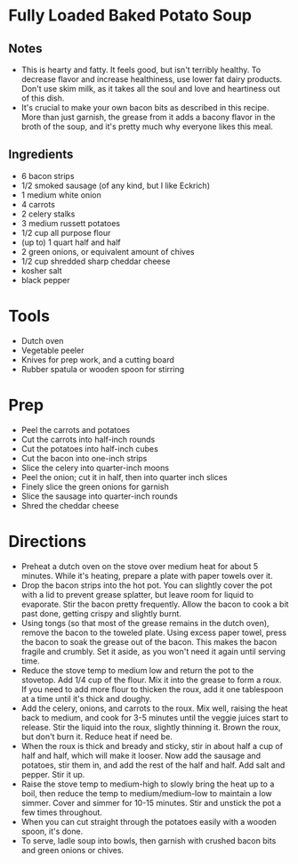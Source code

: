 # Fully Loaded Baked Potato Soup

## Notes
* This is hearty and fatty. It feels good, but isn't terribly healthy. To decrease flavor and
  increase healthiness, use lower fat dairy products. Don't use skim milk, as it takes all the soul
  and love and heartiness out of this dish.
* It's crucial to make your own bacon bits as described in this recipe. More than just garnish, the
  grease from it adds a bacony flavor in the broth of the soup, and it's pretty much why everyone
  likes this meal.

## Ingredients
* 6 bacon strips
* 1/2 smoked sausage (of any kind, but I like Eckrich)
* 1 medium white onion
* 4 carrots
* 2 celery stalks
* 3 medium russett potatoes
* 1/2 cup all purpose flour
* (up to) 1 quart half and half
* 2 green onions, or equivalent amount of chives
* 1/2 cup shredded sharp cheddar cheese
* kosher salt
* black pepper

# Tools
* Dutch oven
* Vegetable peeler
* Knives for prep work, and a cutting board
* Rubber spatula or wooden spoon for stirring

# Prep
* Peel the carrots and potatoes
* Cut the carrots into half-inch rounds
* Cut the potatoes into half-inch cubes
* Cut the bacon into one-inch strips
* Slice the celery into quarter-inch moons
* Peel the onion; cut it in half, then into quarter inch slices
* Finely slice the green onions for garnish
* Slice the sausage into quarter-inch rounds
* Shred the cheddar cheese

# Directions
* Preheat a dutch oven on the stove over medium heat for about 5 minutes. While it's heating,
  prepare a plate with paper towels over it.
* Drop the bacon strips into the hot pot. You can slightly cover the pot with a lid to prevent
  grease splatter, but leave room for liquid to evaporate. Stir the bacon pretty frequently. Allow
  the bacon to cook a bit past done, getting crispy and slightly burnt.
* Using tongs (so that most of the grease remains in the dutch oven), remove the bacon to the
  toweled plate. Using excess paper towel, press the bacon to soak the grease out of the bacon.
  This makes the bacon fragile and crumbly. Set it aside, as you won't need it again until serving
  time.
* Reduce the stove temp to medium low and return the pot to the stovetop. Add 1/4 cup of the flour.
  Mix it into the grease to form a roux. If you need to add more flour to thicken the roux, add it
  one tablespoon at a time until it's thick and doughy.
* Add the celery, onions, and carrots to the roux. Mix well, raising the heat back to medium, and
  cook for 3-5 minutes until the veggie juices start to release. Stir the liquid into the roux,
  slightly thinning it. Brown the roux, but don't burn it. Reduce heat if need be.
* When the roux is thick and bready and sticky, stir in about half a cup of half and half, which
  will make it looser. Now add the sausage and potatoes, stir them in, and add the rest of the half
  and half. Add salt and pepper. Stir it up.
* Raise the stove temp to medium-high to slowly bring the heat up to a boil, then reduce the temp
  to medium/medium-low to maintain a low simmer. Cover and simmer for 10-15 minutes. Stir and
  unstick the pot a few times throughout.
* When you can cut straight through the potatoes easily with a wooden spoon, it's done.
* To serve, ladle soup into bowls, then garnish with crushed bacon bits and green onions or chives.
